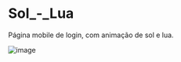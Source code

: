 # Sol_-_Lua
Página mobile de login, com animação de sol e lua.

![image](https://user-images.githubusercontent.com/107079647/195990863-ce0869f3-13a8-4e8f-96e4-d3a06af7a86a.png)
